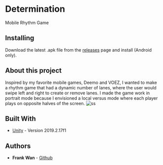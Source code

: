 # Determination
Mobile Rhythm Game

## Installing

Download the latest .apk file from the [releases](https://github.com/FrankWan27/Determination/releases) page and install (Android only).

## About this project
Inspired by my favorite mobile games, Deemo and VOEZ, I wanted to make a rhythm game that had a dynamic number of lanes, where the user would swipe left and right to create or remove lanes. I made the game work in portrait mode because I envisioned a local versus mode where each player plays on opposite halves of the screen.
![ss](https://i.imgur.com/ghdJYZi.png)

## Built With

* [Unity](https://unity.com/) - Version 2019.2.17f1

## Authors

* **Frank Wan** - [Github](https://github.com/FrankWan27)
